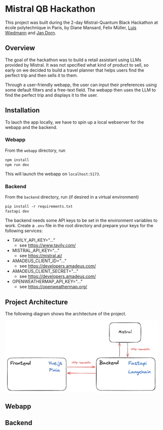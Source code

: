 # Mistral QB Hackathon

This project was built during the 2-day Mistral-Quantum Black Hackathon at école polytechnique in Paris, by Diane Mansard, Felix Müller, [Luis Wiedmann](https://www.linkedin.com/in/luis-wiedmann/) and [Jan Dorn](https://www.linkedin.com/in/jandorn/).

## Overview

The goal of the hackathon was to build a retail assistant using LLMs provided by Mistral. It was not specified what kind of product to sell, so early on we decided to build a travel planner that helps users find the perfect trip and then sells it to them.

Through a user-friendly webapp, the user can input their preferences using some default filters and a free-text field. The webapp then uses the LLM to find the perfect trip and displays it to the user.

## Installation
To lauch the app locally, we have to spin up a local webserver for the webapp and the backend.

### Webapp
From the `webapp` directory, run 

```
npm install
npm run dev
```

This will launch the webapp on `localhost:5173`.

### Backend
From the `backend` directory, run (if desired in a virtual environment)

```
pip install -r requirements.txt
fastapi dev
```

The backend needs some API keys to be set in the environment variables to work. Create a `.env` file in the root directory and prepare your keys for the following services:

- TAVILY_API_KEY="..."
    - see https://www.tavily.com/
- MISTRAL_API_KEY="..."
    - see https://mistral.ai/
- AMADEUS_CLIENT_ID="..."
    - see https://developers.amadeus.com/
- AMADEUS_CLIENT_SECRET="..."
    - see https://developers.amadeus.com/
- OPENWEATHERMAP_API_KEY="..."
    - see https://openweathermap.org/

## Project Architecture

The following diagram shows the architecture of the project.

![Project Architecture](./misc/architecture.png)

## Webapp

## Backend